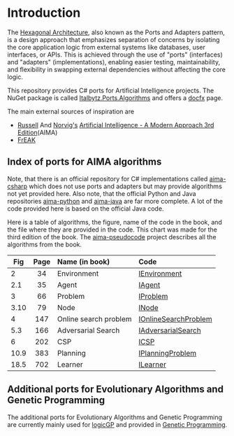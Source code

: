 # Introduction

The [Hexagonal Architecture](https://web.archive.org/web/20180822100852/http://alistair.cockburn.us/Hexagonal+architecture), also known as the Ports and Adapters pattern, is a design approach that emphasizes separation of concerns by isolating the core application logic from external systems like databases, user interfaces, or APIs. This is achieved through the use of "ports" (interfaces) and "adapters" (implementations), enabling easier testing, maintainability, and flexibility in swapping external dependencies without affecting the core logic.

This repository provides C# ports for Artificial Intelligence projects. The NuGet package is called [Italbytz.Ports.Algorithms](https://www.nuget.org/packages/Italbytz.Ports.Algorithms) and offers a [docfx](https://italbytz.github.io/nuget-ports-algorithms/) page.

The main external sources of inspiration are

- [Russell](http://www.cs.berkeley.edu/~russell/) And [Norvig's](http://www.norvig.com/) [Artificial Intelligence - A Modern Approach 3rd Edition](http://aima.cs.berkeley.edu/)(AIMA)
- [FrEAK](https://sourceforge.net/projects/freak427/)

## Index of ports for AIMA algorithms

Note, that there is an official repository for C# implementations called [aima-csharp](https://github.com/aimacode/aima-csharp) which does not use ports and adapters but may provide algorithms not yet provided here. Also note, that the official Python and Java repositories [aima-python](https://github.com/aimacode/aima-python) and [aima-java](https://github.com/aimacode/aima-java) are far more complete. A lot of the code provided here is based on the official Java code.

Here is a table of algorithms, the figure, name of the code in the book, and the file where they are provided in the code. This chart was made for the third edition of the book. The [aima-pseudocode](https://github.com/aimacode/aima-pseudocode) project describes all the algorithms from the book.

|Fig|Page|Name (in book)|Code|
| -------- |:--------:| :-----| :----- |
|2|34|Environment|[IEnvironment](https://github.com/Italbytz/nuget-ports-algorithms-ai/blob/main/Italbytz.Ports.Algorithms.AI/Italbytz.Ports.Algorithms.AI/Agent/IEnvironment.cs)|
|2.1|35|Agent|[IAgent](https://github.com/Italbytz/nuget-ports-algorithms-ai/blob/main/Italbytz.Ports.Algorithms.AI/Italbytz.Ports.Algorithms.AI/Agent/IAgent.cs)|
|3|66|Problem|[IProblem](https://github.com/Italbytz/nuget-ports-algorithms-ai/blob/main/Italbytz.Ports.Algorithms.AI/Italbytz.Ports.Algorithms.AI/Problem/IProblem.cs)|
|3.10|79|Node|[INode](https://github.com/Italbytz/nuget-ports-algorithms-ai/blob/main/Italbytz.Ports.Algorithms.AI/Italbytz.Ports.Algorithms.AI/Search/INode.cs)|
|4|147|Online search problem|[IOnlineSearchProblem](https://github.com/Italbytz/nuget-ports-algorithms-ai/blob/main/Italbytz.Ports.Algorithms.AI/Italbytz.Ports.Algorithms.AI/Problem/IOnlineSearchProblem.cs)|
|5.3|166|Adversarial Search|[IAdversarialSearch](https://github.com/Italbytz/nuget-ports-algorithms-ai/blob/main/Italbytz.Ports.Algorithms.AI/Italbytz.Ports.Algorithms.AI/Search/Adversarial/IAdversarialSearch.cs)|
|6|202|CSP|[ICSP](https://github.com/Italbytz/nuget-ports-algorithms-ai/blob/main/Italbytz.Ports.Algorithms.AI/Italbytz.Ports.Algorithms.AI/Search/CSP/ICSP.cs)|
|10.9|383|Planning|[IPlanningProblem](https://github.com/Italbytz/nuget-ports-algorithms-ai/blob/main/Italbytz.Ports.Algorithms.AI/Italbytz.Ports.Algorithms.AI/Logic/Planning/IPlanningProblem.cs)|
|18.5|702|Learner|[ILearner](https://github.com/Italbytz/nuget-ports-algorithms-ai/blob/main/Italbytz.Ports.Algorithms.AI/Italbytz.Ports.Algorithms.AI/Learning/ILearner.cs)|

## Additional ports for Evolutionary Algorithms and Genetic Programming

The additional ports for Evolutionary Algorithms and Genetic Programming are currently mainly used for [logicGP](https://github.com/RobinNunkesser/csharp-console-logicgp) and provided in [Genetic Programming](https://github.com/Italbytz/nuget-ports-algorithms-ai/blob/main/Italbytz.Ports.Algorithms.AI/Italbytz.Ports.Algorithms.AI/GP).

